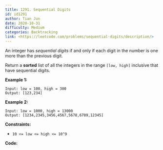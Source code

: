 ```yaml
---
title: 1291. Sequential Digits
id: id1291
author: Tian Jun
date: 2020-10-31
difficulty: Medium
categories: Backtracking
link: <https://leetcode.com/problems/sequential-digits/description/>
---
```


An integer has _sequential digits_ if and only if each digit in the number is
one more than the previous digit.

Return a **sorted** list of all the integers in the range `[low, high]`
inclusive that have sequential digits.



**Example 1:**
            
	Input: low = 100, high = 300    
	Output: [123,234]    

**Example 2:**
            
	Input: low = 1000, high = 13000    
	Output: [1234,2345,3456,4567,5678,6789,12345]    



**Constraints:**

  * `10 <= low <= high <= 10^9`


**Code:**
